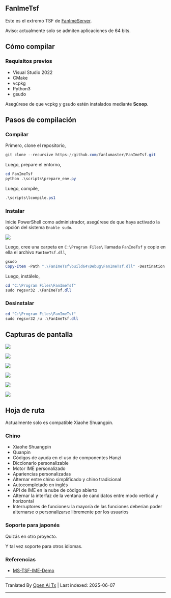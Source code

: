 ## FanImeTsf

Este es el extremo TSF de [FanImeServer](https://github.com/fanlumaster/FanImeServer).

Aviso: actualmente solo se admiten aplicaciones de 64 bits.

## Cómo compilar

### Requisitos previos

- Visual Studio 2022
- CMake
- vcpkg
- Python3
- gsudo

Asegúrese de que vcpkg y gsudo estén instalados mediante **Scoop**.

## Pasos de compilación

### Compilar

Primero, clone el repositorio,

```powershell
git clone --recursive https://github.com/fanlumaster/FanImeTsf.git
```

Luego, prepare el entorno,

```powershell
cd FanImeTsf
python .\scripts\prepare_env.py
```

Luego, compile,

```powershell
.\scripts\lcompile.ps1
```

### Instalar

Inicie PowerShell como administrador, asegúrese de que haya activado la opción del sistema `Enable sudo`.

![](https://i.postimg.cc/zJCn9Cnn/image.png)

Luego, cree una carpeta en `C:\Program Files\` llamada `FanImeTsf` y copie en ella el archivo `FanImeTsf.dll`,

```powershell
gsudo
Copy-Item -Path ".\FanImeTsf\build64\Debug\FanImeTsf.dll" -Destination "C:\Program Files\FanImeTsf"
```

Luego, instálelo,

```powershell
cd "C:\Program Files\FanImeTsf"
sudo regsvr32 .\FanImeTsf.dll
```

### Desinstalar

```powershell
cd "C:\Program Files\FanImeTsf"
sudo regsvr32 /u .\FanImeTsf.dll
```

## Capturas de pantalla

![](https://i.postimg.cc/v8Bpx6Gf/image.png)

![](https://i.postimg.cc/ssBgtM5M/image.png)

![](https://i.postimg.cc/ryDqXH0B/image.png)

![](https://i.postimg.cc/2m9WJTgR/image.png)

![](https://i.postimg.cc/L96qQZT8/image.png)

![](https://i.postimg.cc/FNcz9QTv/image.png)

## Hoja de ruta

Actualmente solo es compatible Xiaohe Shuangpin.

### Chino

- Xiaohe Shuangpin
- Quanpin
- Códigos de ayuda en el uso de componentes Hanzi
- Diccionario personalizable
- Motor IME personalizado
- Apariencias personalizadas
- Alternar entre chino simplificado y chino tradicional
- Autocompletado en inglés
- API de IME en la nube de código abierto
- Alternar la interfaz de la ventana de candidatos entre modo vertical y horizontal
- Interruptores de funciones: la mayoría de las funciones deberían poder alternarse o personalizarse libremente por los usuarios

### Soporte para japonés

Quizás en otro proyecto.

Y tal vez soporte para otros idiomas.

### Referencias

- [MS-TSF-IME-Demo](https://github.com/microsoft/Windows-classic-samples/tree/main/Samples/IME/cpp/SampleIME)


---

Tranlated By [Open Ai Tx](https://github.com/OpenAiTx/OpenAiTx) | Last indexed: 2025-06-07

---